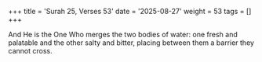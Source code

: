 +++
title = 'Surah 25, Verses 53'
date = '2025-08-27'
weight = 53
tags = []
+++

And He is the One Who merges the two bodies of water: one fresh and palatable and the other salty and bitter, placing between them a barrier they cannot cross. 
